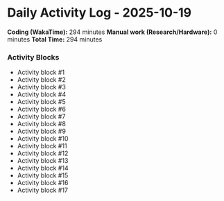 # Daily Activity Log - 2025-10-19

**Coding (WakaTime):** 294 minutes
**Manual work (Research/Hardware):** 0 minutes
**Total Time:** 294 minutes

### Activity Blocks
- Activity block #1
- Activity block #2
- Activity block #3
- Activity block #4
- Activity block #5
- Activity block #6
- Activity block #7
- Activity block #8
- Activity block #9
- Activity block #10
- Activity block #11
- Activity block #12
- Activity block #13
- Activity block #14
- Activity block #15
- Activity block #16
- Activity block #17
